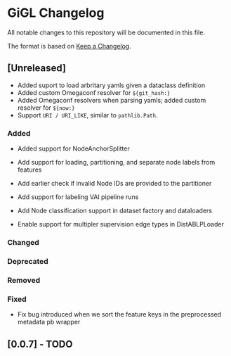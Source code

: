 # GiGL Changelog

All notable changes to this repository will be documented in this file.

The format is based on [Keep a Changelog](https://keepachangelog.com/en/1.0.0/).

## [Unreleased]

- Added suport to load arbritary yamls given a dataclass definition
- Added custom Omegaconf resolver for `${git_hash:}`
- Added Omegaconf resolvers when parsing yamls; added custom resolver for `${now:}`
- Support `URI / URI_LIKE`, similar to `pathlib.Path`.

### Added

- Added support for NodeAnchorSplitter

- Add support for loading, partitioning, and separate node labels from features

- Add earlier check if invalid Node IDs are provided to the partitioner

- Add support for labeling VAI pipeline runs

- Add Node classification support in dataset factory and dataloaders

- Enable support for multipler supervision edge types in DistABLPLoader

### Changed

### Deprecated

### Removed

### Fixed

- Fix bug introduced when we sort the feature keys in the preprocessed metadata pb wrapper

## [0.0.7] - TODO
